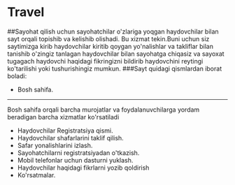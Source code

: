 # Travel
##Sayohat qilish uchun sayohatchilar o'zlariga yoqgan haydovchilar bilan sayt orqali topishib va kelishib olishadi.
Bu xizmat tekin.Buni uchun siz saytimizga kirib haydovchilar kiritib qoygan yo'nalishlar va takliflar bilan tanishib o'zingiz tanlagan
haydovchilar bilan sayohatga chiqasiz va sayoxat tugagach haydovchi haqidagi fikringizni bildirib haydovchini reytingi ko'tarilishi yoki
tushurishingiz mumkun.
###Sayt quidagi qismlardan iborat boladi:  
 * Bosh sahifa.
 -------
 Bosh sahifa orqali barcha murojatlar va foydalanuvchilarga yordam beradigan barcha xizmatlar ko'rsatiladi
* Haydovchilar Registratsiya qismi.
* Haydovchilar shafarlarini taklif qilish.
* Safar yonalishlarini izlash.
* Sayohatchilarni registratsiyadan o'tkazish.
* Mobil telefonlar uchun dasturni yuklash.
* Haydovchilar haqidagi fikrlarni yozib qoldirish
* Ko'rsatmalar.
